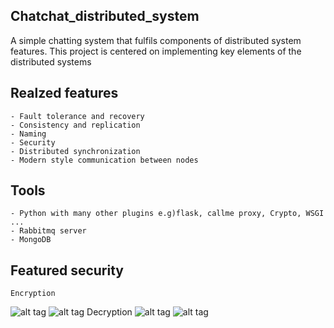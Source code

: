 ## Chatchat_distributed_system
A simple chatting system that fulfils components of distributed system features.
This project is centered on implementing key elements of the distributed systems

## Realzed features
	- Fault tolerance and recovery
	- Consistency and replication
	- Naming
	- Security
	- Distributed synchronization
	- Modern style communication between nodes
	
## Tools
	- Python with many other plugins e.g)flask, callme proxy, Crypto, WSGI ... 
	- Rabbitmq server
	- MongoDB
	
## Featured security
	Encryption
![alt tag](https://raw.github.com/gowhd20/Chatchat_distributed_system/master/snippet/encrypt_2.png)
![alt tag](https://raw.github.com/gowhd20/Chatchat_distributed_system/master/snippet/encrypt_1.png)
	Decryption
![alt tag](https://raw.github.com/gowhd20/Chatchat_distributed_system/master/snippet/decrypt_2.png)
![alt tag](https://raw.github.com/gowhd20/Chatchat_distributed_system/master/snippet/decrypt_1.png)
	